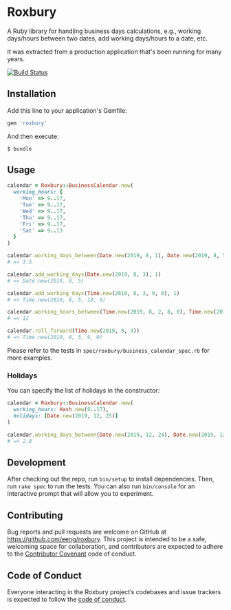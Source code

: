 # Roxbury

A Ruby library for handling business days calculations, e.g., working days/hours between two dates, add working days/hours to a date, etc.

It was extracted from a production application that's been running for many years.

[![Build Status](https://app.travis-ci.com/eeng/roxbury.svg?branch=master)](https://app.travis-ci.com/eeng/roxbury)

## Installation

Add this line to your application's Gemfile:

```ruby
gem 'roxbury'
```

And then execute:

    $ bundle

## Usage

```ruby
calendar = Roxbury::BusinessCalendar.new(
  working_hours: {
    'Mon' => 9..17,
    'Tue' => 9..17,
    'Wed' => 9..17,
    'Thu' => 9..17,
    'Fri' => 9..17,
    'Sat' => 9..13
  }
)

calendar.working_days_between(Date.new(2019, 8, 1), Date.new(2019, 8, 5))
# => 3.5

calendar.add_working_days(Date.new(2019, 8, 3), 1)
# => Date.new(2019, 8, 5)

calendar.add_working_days(Time.new(2019, 8, 3, 9, 0), 1)
# => Time.new(2019, 8, 5, 13, 0)

calendar.working_hours_between(Time.new(2019, 8, 2, 8, 0), Time.new(2019, 8, 3, 14, 0))
# => 12

calendar.roll_forward(Time.new(2019, 8, 4))
# => Time.new(2019, 8, 5, 9, 0)
```

Please refer to the tests in `spec/roxbury/business_calendar_spec.rb` for more examples.

### Holidays

You can specify the list of holidays in the constructor:

```ruby
calendar = Roxbury::BusinessCalendar.new(
  working_hours: Hash.new(9..17),
  holidays: [Date.new(2019, 12, 25)]
)

calendar.working_days_between(Date.new(2019, 12, 24), Date.new(2019, 12, 26))
# => 2.0
```

## Development

After checking out the repo, run `bin/setup` to install dependencies. Then, run `rake spec` to run the tests. You can also run `bin/console` for an interactive prompt that will allow you to experiment.

## Contributing

Bug reports and pull requests are welcome on GitHub at https://github.com/eeng/roxbury. This project is intended to be a safe, welcoming space for collaboration, and contributors are expected to adhere to the [Contributor Covenant](http://contributor-covenant.org) code of conduct.

## Code of Conduct

Everyone interacting in the Roxbury project’s codebases and issue trackers is expected to follow the [code of conduct](https://github.com/eeng/roxbury/blob/master/CODE_OF_CONDUCT.md).
